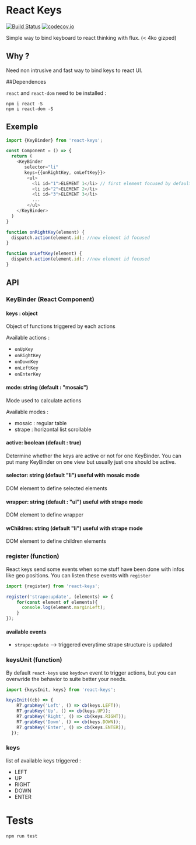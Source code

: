 # React Keys

[![Build Status](https://travis-ci.org/canalplus/react-keys.svg?branch=master)](https://travis-ci.org/canalplus/react-keys)
[![codecov.io](https://codecov.io/github/canalplus/react-keys/coverage.svg?branch=master)](https://codecov.io/github/canalplus/react-keys?branch=master)

Simple way to bind keyboard to react thinking with flux. (< 4ko gizped)

## Why ?

Need non intrusive and fast way to bind keys to react UI.

##Dependences

`react` and `react-dom` need to be installed :
```javscript
npm i react -S
npm i react-dom -S
```

## Exemple

```javascript
import {KeyBinder} from 'react-keys';

const Component = () => {
  return (
    <KeyBinder
       selector="li"
       keys={{onRightKey, onLeftKey}}>
        <ul>
          <li id="1">ELEMENT 1</li> // first element focused by default
          <li id="2">ELEMENT 2</li>
          <li id="3">ELEMENT 3</li>
          ...
        </ul>
    </KeyBinder>
  )
}

function onRightKey(element) {
  dispatch.action(element.id); //new element id focused
}

function onLeftKey(element) {
  dispatch.action(element.id); //new element id focused
}
```
## API

### KeyBinder (React Component)

#### keys : object

Object of functions triggered by each actions

Available actions :
+ `onUpKey`
+ `onRightKey`
+ `onDownKey`
+ `onLeftKey`
+ `onEnterKey`

#### mode: string (default : "mosaic")

Mode used to calculate actions

Available modes :
+ mosaic : regular table
+ strape : horizontal list scrollable

#### active: boolean (default : true)

Determine whether the keys are active or not for one KeyBinder. You can put many KeyBinder on one view but usually just one should be active.

#### selector: string  (default "li") useful with mosaic mode

DOM element to define selected elements

#### wrapper: string (default : "ul") useful with strape mode

DOM element to define wrapper

#### wChildren: string  (default "li") useful with strape mode

DOM element to define children elements

### register (function)

React keys send some events when some stuff have been done with infos like geo positions. You can listen these events with `register`

```javascript
import {register} from 'react-keys';

register('strape:update', (elements) => {
    for(const element of elements){
      console.log(element.marginLeft);
    }
});
```

#### available events

+ `strape:update` --> triggered everytime strape structure is updated

### keysUnit (function)

By default `react-keys` use `keydown` event to trigger actions, but you can overwride the behavior to suite better your needs.

```javascript
import {keysInit, keys} from 'react-keys';

keysInit((cb) => {
    R7.grabKey('Left', () => cb(keys.LEFT));
    R7.grabKey('Up', () => cb(keys.UP));
    R7.grabKey('Right', () => cb(keys.RIGHT));
    R7.grabKey('Down', () => cb(keys.DOWN));
    R7.grabKey('Enter', () => cb(keys.ENTER));
  });
```

### keys

list of available keys triggered :
+ LEFT
+ UP
+ RIGHT
+ DOWN
+ ENTER

# Tests

`npm run test`